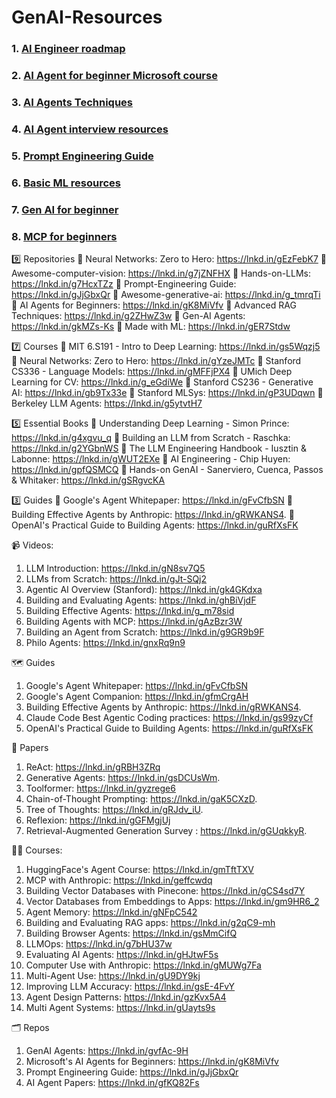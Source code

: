 # GenAI-Resources

### 1. [AI Engineer roadmap](https://roadmap.sh/ai-engineer)

### 2. [AI Agent for beginner Microsoft course](https://github.com/microsoft/ai-agents-for-beginners)

### 3. [AI Agents Techniques](https://github.com/NirDiamant/GenAI_Agents)

### 4. [AI Agent interview resources](https://github.com/aishwaryanr/awesome-generative-ai-guide)

### 5. [Prompt Engineering Guide](https://github.com/dair-ai/Prompt-Engineering-Guide)

### 6. [Basic ML resources](https://github.com/microsoft/ML-For-Beginners)

### 7. [Gen AI for beginner](https://github.com/microsoft/generative-ai-for-beginners)

### 8. [MCP for beginners](https://www.youtube.com/watch?v=VfZlglOWWZw&list=PLlrxD0HtieHjYfVUpGl_-ai7D6FRBjV-d)



9️⃣ Repositories
🔸 Neural Networks: Zero to Hero: https://lnkd.in/gEzFebK7
🔸 Awesome-computer-vision: https://lnkd.in/g7jZNFHX
🔸 Hands-on-LLMs: https://lnkd.in/g7HcxTZz
🔸 Prompt-Engineering Guide: https://lnkd.in/gJjGbxQr
🔸 Awesome-generative-ai: https://lnkd.in/g_tmrqTi
🔸 AI Agents for Beginners: https://lnkd.in/gK8MiVfv
🔸 Advanced RAG Techniques: https://lnkd.in/g2ZHwZ3w
🔸 Gen-AI Agents: https://lnkd.in/gkMZs-Ks
🔸 Made with ML: https://lnkd.in/gER7Stdw

7️⃣ Courses
🔸 MIT 6.S191 - Intro to Deep Learning: https://lnkd.in/gs5Wqzj5
🔸 Neural Networks: Zero to Hero: https://lnkd.in/gYzeJMTc
🔸 Stanford CS336 - Language Models:
https://lnkd.in/gMFFjPX4
🔸 UMich Deep Learning for CV: https://lnkd.in/g_eGdiWe
🔸 Stanford CS236 - Generative AI: https://lnkd.in/gb9Tx33e
🔸 Stanford MLSys: https://lnkd.in/gP3UDqwn
🔸 Berkeley LLM Agents: https://lnkd.in/g5ytvtH7

5️⃣ Essential Books
🔸 Understanding Deep Learning - Simon Prince: https://lnkd.in/g4xgvu_q
🔸 Building an LLM from Scratch - Raschka: https://lnkd.in/g2YGbnWS
🔸 The LLM Engineering Handbook - Iusztin & Labonne: https://lnkd.in/gWUT2EXe
🔸 AI Engineering - Chip Huyen: https://lnkd.in/gpfQSMCQ
🔸 Hands-on GenAI - Sanerviero, Cuenca, Passos & Whitaker: https://lnkd.in/gSRgvcKA

3️⃣ Guides
🔸 Google's Agent Whitepaper: https://lnkd.in/gFvCfbSN
🔸 Building Effective Agents by Anthropic: https://lnkd.in/gRWKANS4.
🔸 OpenAI's Practical Guide to Building Agents: https://lnkd.in/guRfXsFK

📹 Videos:
1. LLM Introduction: https://lnkd.in/gN8sv7Q5
2. LLMs from Scratch: https://lnkd.in/gJt-SQj2
3. Agentic AI Overview (Stanford): https://lnkd.in/gk4GKdxa
4. Building and Evaluating Agents: https://lnkd.in/ghBiVjdF
5. Building Effective Agents: https://lnkd.in/g_m78sid
6. Building Agents with MCP: https://lnkd.in/gAzBzr3W
7. Building an Agent from Scratch: https://lnkd.in/g9GR9b9F
8. Philo Agents: https://lnkd.in/gnxRq9n9

🗺️ Guides
1. Google's Agent Whitepaper: https://lnkd.in/gFvCfbSN
2. Google's Agent Companion: https://lnkd.in/gfmCrgAH
3. Building Effective Agents by Anthropic: https://lnkd.in/gRWKANS4. 
4. Claude Code Best Agentic Coding practices: https://lnkd.in/gs99zyCf
5. OpenAI's Practical Guide to Building Agents: https://lnkd.in/guRfXsFK

📜 Papers
1. ReAct: https://lnkd.in/gRBH3ZRq 
2. Generative Agents: https://lnkd.in/gsDCUsWm.
3. Toolformer: https://lnkd.in/gyzrege6
4. Chain-of-Thought Prompting: https://lnkd.in/gaK5CXzD.
5. Tree of Thoughts: https://lnkd.in/gRJdv_iU.
6. Reflexion: https://lnkd.in/gGFMgjUj
7. Retrieval-Augmented Generation Survey : https://lnkd.in/gGUqkkyR.

🧑‍🏫 Courses:
1. HuggingFace's Agent Course: https://lnkd.in/gmTftTXV
2. MCP with Anthropic: https://lnkd.in/geffcwdq
3. Building Vector Databases with Pinecone: https://lnkd.in/gCS4sd7Y
4. Vector Databases from Embeddings to Apps: https://lnkd.in/gm9HR6_2
5. Agent Memory: https://lnkd.in/gNFpC542
6. Building and Evaluating RAG apps: https://lnkd.in/g2qC9-mh
7. Building Browser Agents: https://lnkd.in/gsMmCifQ
8. LLMOps: https://lnkd.in/g7bHU37w
9. Evaluating AI Agents: https://lnkd.in/gHJtwF5s
10. Computer Use with Anthropic: https://lnkd.in/gMUWg7Fa
11. Multi-Agent Use: https://lnkd.in/gU9DY9kj
12. Improving LLM Accuracy: https://lnkd.in/gsE-4FvY
13. Agent Design Patterns: https://lnkd.in/gzKvx5A4
14. Multi Agent Systems: https://lnkd.in/gUayts9s

🗂️ Repos
1. GenAI Agents: https://lnkd.in/gvfAc-9H
2. Microsoft's AI Agents for Beginners: https://lnkd.in/gK8MiVfv
3. Prompt Engineering Guide: https://lnkd.in/gJjGbxQr
4. AI Agent Papers: https://lnkd.in/gfKQ82Fs


